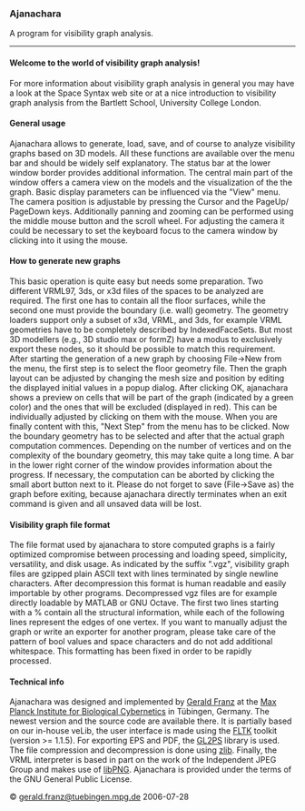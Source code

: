 ### Ajanachara
A program for visibility graph analysis.

---
#### Welcome to the world of visibility graph analysis!
For more information about visibility graph analysis in general you may have a look at the Space Syntax web site or at a nice introduction to visibility graph analysis from the Bartlett School, University College London.

#### General usage
Ajanachara allows to generate, load, save, and of course to analyze visibility graphs based on 3D models. All these functions are available over the menu bar and should be widely self explanatory. The status bar at the lower window border provides additional information.
The central main part of the window offers a camera view on the models and the visualization of the the graph. Basic display parameters can be influenced via the "View" menu. The camera position is adjustable by pressing the Cursor and the PageUp/ PageDown keys. Additionally panning and zooming can be performed using the middle mouse button and the scroll wheel. For adjusting the camera it could be necessary to set the keyboard focus to the camera window by clicking into it using the mouse.
#### How to generate new graphs
This basic operation is quite easy but needs some preparation. Two different VRML97, 3ds, or x3d files of the spaces to be analyzed are required. The first one has to contain all the floor surfaces, while the second one must provide the boundary (i.e. wall) geometry. The geometry loaders support only a subset of x3d, VRML, and 3ds, for example VRML geometries have to be completely described by IndexedFaceSets. But most 3D modellers (e.g., 3D studio max or formZ) have a modus to exclusively export these nodes, so it should be possible to match this requirement.
After starting the generation of a new graph by choosing File->New from the menu, the first step is to select the floor geometry file. Then the graph layout can be adjusted by changing the mesh size and position by editing the displayed initial values in a popup dialog. After clicking OK, ajanachara shows a preview on cells that will be part of the graph (indicated by a green color) and the ones that will be excluded (displayed in red). This can be individually adjusted by clicking on them with the mouse. When you are finally content with this, "Next Step" from the menu has to be clicked. Now the boundary geometry has to be selected and after that the actual graph computation commences. Depending on the number of vertices and on the complexity of the boundary geometry, this may take quite a long time. A bar in the lower right corner of the window provides information about the progress. If necessary, the computation can be aborted by clicking the small abort button next to it. Please do not forget to save (File->Save as) the graph before exiting, because ajanachara directly terminates when an exit command is given and all unsaved data will be lost.
#### Visibility graph file format
The file format used by ajanachara to store computed graphs is a fairly optimized compromise between processing and loading speed, simplicity, versatility, and disk usage. As indicated by the suffix ".vgz", visibility graph files are gzipped plain ASCII text with lines terminated by single newline characters. After decompression this format is human readable and easily importable by other programs. Decompressed vgz files are for example directly loadable by MATLAB or GNU Octave. The first two lines starting with a % contain all the structural information, while each of the following lines represent the edges of one vertex. If you want to manually adjust the graph or write an exporter for another program, please take care of the pattern of bool values and space characters and do not add additional whitespace. This formatting has been fixed in order to be rapidly processed.
#### Technical info
Ajanachara was designed and implemented by [Gerald Franz](gerald.franz@tuebingen.mpg.de) at the [Max Planck Institute for Biological Cybernetics](http://www.kyb.mpg.de/nc/employee/details/gf.html) in Tübingen, Germany. The newest version and the source code are available there. It is partially based on our in-house veLib, the user interface is made using the [FLTK](https://www.fltk.org/) toolkit (version >= 1.1.5). For exporting EPS and PDF, the [GL2PS](http://www.geuz.org/gl2ps/) library is used. The file compression and decompression is done using [zlib](http://www.gzip.org/zlib/). Finally, the VRML interpreter is based in part on the work of the Independent JPEG Group and makes use of [libPNG](http://www.libpng.org/).
Ajanachara is provided under the terms of the GNU General Public License.

© gerald.franz@tuebingen.mpg.de 2006-07-28
